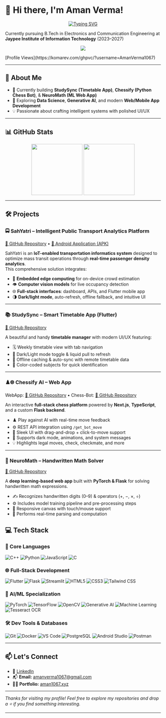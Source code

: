 # 👋 Hi there, I'm Aman Verma!

<!-- 🎓 **B.Tech 3rd Year Student** | 🚀 **Tech Enthusiast** | 🧠 **AI & ML Learner** | 🧩 **DSA Aficionado** | 🌐 **Web & App Developer** -->
<p align="center"> 
<a href="https://git.io/typing-svg"><img src="https://readme-typing-svg.demolab.com?font=Orbitron&weight=800&size=23&duration=4000&pause=800&color=64FFDA&background=0A192FC5&center=true&vCenter=true&width=435&lines=%F0%9F%9A%80+Tech+Enthusiast;%F0%9F%A7%A0+AI+%26+ML+Learner++;%F0%9F%A7%A9+DSA+Aficionado;%F0%9F%8C%90+Web+%26+App+Developer" alt="Typing SVG" /></a>
</p>

Currently pursuing B.Tech in Electronics and Communication Engineering at **Jaypee Institute of Information Technology** (2023–2027)

<p align="center">
  <a href="https://skillicons.dev">
    <img src="https://skillicons.dev/icons?i=linux,python,cpp,js,flutter,androidstudio,docker,git,ai,tensorflow,pytorch,fastapi&perline=6" />
  </a>
</p>
[Profile Views](https://komarev.com/ghpvc/?username=AmanVerma1067)

---

## 🧠 About Me

- 🔭 Currently building **StudySync (Timetable App)**, **Chessify (Python Chess Bot)**,  & **NeuroMath (ML Web App)**
- 🌱 Exploring **Data Science**, **Generative AI**, and modern **Web/Mobile App Development**
- 💡 Passionate about crafting intelligent systems with polished UI/UX

---

## 📊 GitHub Stats

<p align="center">
  <img src="https://github-readme-stats.vercel.app/api?username=AmanVerma1067&show_icons=true&theme=algolia&rank_icon=github&include_all_commits" height="165">
  <img src="https://github-readme-stats.vercel.app/api/top-langs/?username=AmanVerma1067&layout=compact&theme=algolia&include_all_commits" height="165">
</p>

---

## 🛠️ Projects

### 🚍 SahYatri – Intelligent Public Transport Analytics Platform  
[🔗 GitHub Repository](https://github.com/AmanVerma1067/SahYatri) • [📱 Android Application (APK)](https://github.com/AmanVerma1067/sahyatri_apk)
<p></p>

SahYatri is an **IoT-enabled transportation informatics system** designed to optimize mass transit operations through **real-time passenger density analytics**.  
This comprehensive solution integrates:
- 🧠 **Embedded edge computing** for on-device crowd estimation  
- 👁️ **Computer vision models** for live occupancy detection  
- 🌐 **Full-stack interfaces**: dashboard, APIs, and Flutter mobile app  
- 🌗 **Dark/light mode**, auto-refresh, offline fallback, and intuitive UI

---

### 📚 StudySync – Smart Timetable App (Flutter)  
[🔗 GitHub Repository](https://github.com/AmanVerma1067/StudySync)  
<p></p>

A beautiful and handy **timetable manager** with modern UI/UX featuring:  
- 🗓️ Weekly timetable view with tab navigation  
- 🌙 Dark/Light mode toggle & liquid pull to refresh
- 📱 Offline caching & auto-sync with remote timetable data
- 🎨 Color-coded subjects for quick identification

 ---
### ♟️🌐 Chessify AI – Web App  
WebApp: [🔗 GitHub Repository](https://github.com/AmanVerma1067/Chessify-WebApp) • Chess-Bot: [🔗 GitHub Repository](https://github.com/AmanVerma1067/Chessify)  
<p></p>

An interactive **full-stack chess platform** powered by **Next.js**, **TypeScript**, and a custom **Flask backend**.  
- ♟️ Play against AI with real-time move feedback  
- ⚙️ REST API integration using `/get_bot_move`  
- 🎨 Sleek UI with drag-and-drop + click-to-move support  
- 🌙 Supports dark mode, animations, and system messages  
- 💡 Highlights legal moves, check, checkmate, and more  
---

### 🧮 NeuroMath – Handwritten Math Solver  
[🔗 GitHub Repository](https://github.com/AmanVerma1067/NeuroMath)  
<p></p>

A **deep learning-based web app** built with **PyTorch & Flask** for solving handwritten math expressions.  
- ✍️ Recognizes handwritten digits (0–9) & operators (+, −, ×, ÷)  
- ⚙️ Includes model training pipeline and pre-processing steps  
- 📲 Responsive canvas with touch/mouse support  
- 🧮 Performs real-time parsing and computation  

## 💻 Tech Stack

### 🚀 Core Languages
![C++](https://img.shields.io/badge/C++-00599C?style=for-the-badge&logo=c%2B%2B&logoColor=white)
![Python](https://img.shields.io/badge/Python-3776AB?style=for-the-badge&logo=python&logoColor=white)
![JavaScript](https://img.shields.io/badge/JavaScript-F7DF1E?style=for-the-badge&logo=javascript&logoColor=black)
![C](https://img.shields.io/badge/C-00599C?style=for-the-badge&logo=c&logoColor=white)

### 🌐 Full-Stack Development
![Flutter](https://img.shields.io/badge/Flutter-02569B?style=for-the-badge&logo=flutter&logoColor=white)
![Flask](https://img.shields.io/badge/Flask-000000?style=for-the-badge&logo=flask&logoColor=white)
![Streamlit](https://img.shields.io/badge/Streamlit-FF4B4B?style=for-the-badge&logo=streamlit&logoColor=white)
![HTML5](https://img.shields.io/badge/HTML5-E34F26?style=for-the-badge&logo=html5&logoColor=white)
![CSS3](https://img.shields.io/badge/CSS3-1572B6?style=for-the-badge&logo=css3&logoColor=white)
![Tailwind CSS](https://img.shields.io/badge/Tailwind-38B2AC?style=for-the-badge&logo=tailwind-css&logoColor=white)

### 🧠 AI/ML Specialization
![PyTorch](https://img.shields.io/badge/PyTorch-EE4C2C?style=for-the-badge&logo=pytorch&logoColor=white)
![TensorFlow](https://img.shields.io/badge/TensorFlow-FF6F00?style=for-the-badge&logo=tensorflow&logoColor=white)
![OpenCV](https://img.shields.io/badge/OpenCV-5C3EE8?style=for-the-badge&logo=opencv&logoColor=white)
![Generative AI](https://img.shields.io/badge/Generative%20AI-9C27B0?style=for-the-badge&logo=openai&logoColor=white)
![Machine Learning](https://img.shields.io/badge/Machine%20Learning-brightgreen?style=for-the-badge)
![Tesseract OCR](https://img.shields.io/badge/Tesseract-4285F4?style=for-the-badge&logo=google&logoColor=white)

### 🛠️ Dev Tools & Databases
![Git](https://img.shields.io/badge/Git-F05032?style=for-the-badge&logo=git&logoColor=white)
![Docker](https://img.shields.io/badge/Docker-2496ED?style=for-the-badge&logo=docker&logoColor=white)
![VS Code](https://img.shields.io/badge/VS%20Code-007ACC?style=for-the-badge&logo=visual-studio-code&logoColor=white)
![PostgreSQL](https://img.shields.io/badge/PostgreSQL-336791?style=for-the-badge&logo=postgresql&logoColor=white)
![Android Studio](https://img.shields.io/badge/Android%20Studio-3DDC84?style=for-the-badge&logo=android-studio&logoColor=white)
![Postman](https://img.shields.io/badge/Postman-FF6C37?style=for-the-badge&logo=postman&logoColor=white)

---


## 📫 Let's Connect

- 🔗 [LinkedIn](https://www.linkedin.com/in/amanverma1067/)
- 📬 **Email:** amanverma1067@gmail.com
- 🧑‍💻 **Portfolio:** [aman1067.xyz](https://www.aman1067.xyz/)
---

_Thanks for visiting my profile! Feel free to explore my repositories and drop a ⭐ if you find something interesting._

---

